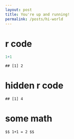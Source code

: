 ```yaml
---
layout: post
title: You're up and running!
permalink: /posts/hi-world
---
```


<!-- in order to include math -->
<script src="https://cdn.mathjax.org/mathjax/latest/MathJax.js?config=TeX-AMS-MML_HTMLorMML" type="text/javascript"></script>
r code
======

``` r
1+1
```

    ## [1] 2

hidden r code
=============

    ## [1] 4

some math
=========

	$$ 1+1 = 2 $$
